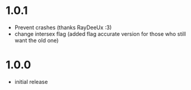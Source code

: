 # 1.0.1
- Prevent crashes (thanks RayDeeUx :3)
- change intersex flag (added flag accurate version for those who still want the old one)
# 1.0.0
- initial release